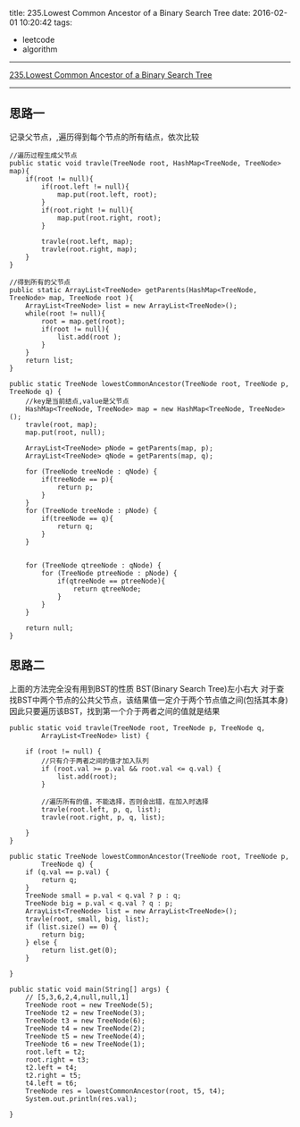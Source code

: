 title: 235.Lowest Common Ancestor of a Binary Search Tree
date: 2016-02-01 10:20:42
tags: 
- leetcode
- algorithm

---

[235.Lowest Common Ancestor of a Binary Search Tree](https://leetcode.com/problems/lowest-common-ancestor-of-a-binary-search-tree/)

---
## 思路一

记录父节点，,遍历得到每个节点的所有结点，依次比较

```
//遍历过程生成父节点
public static void travle(TreeNode root, HashMap<TreeNode, TreeNode> map){
	if(root != null){
		if(root.left != null){
			map.put(root.left, root);
		}
		if(root.right != null){
			map.put(root.right, root);
		}
		
		travle(root.left, map);
		travle(root.right, map);
	}
}

//得到所有的父节点
public static ArrayList<TreeNode> getParents(HashMap<TreeNode, TreeNode> map, TreeNode root ){
	ArrayList<TreeNode> list = new ArrayList<TreeNode>();
	while(root != null){
		root = map.get(root);
		if(root != null){
			list.add(root );
		}
	}
	return list;
}

public static TreeNode lowestCommonAncestor(TreeNode root, TreeNode p, TreeNode q) {
	//key是当前结点,value是父节点
	HashMap<TreeNode, TreeNode> map = new HashMap<TreeNode, TreeNode>();
	travle(root, map);
	map.put(root, null);
	
	ArrayList<TreeNode> pNode = getParents(map, p);
	ArrayList<TreeNode> qNode = getParents(map, q);
	
	for (TreeNode treeNode : qNode) {
		if(treeNode == p){
			return p;
		}
	}
	for (TreeNode treeNode : pNode) {
		if(treeNode == q){
			return q;
		}
	}
	
	
	for (TreeNode qtreeNode : qNode) {
		for (TreeNode ptreeNode : pNode) {
			if(qtreeNode == ptreeNode){
				return qtreeNode;
			}
		}
	}
	
	return null;	
}
```

## 思路二

上面的方法完全没有用到BST的性质
BST(Binary Search Tree)左小右大
对于查找BST中两个节点的公共父节点，该结果值一定介于两个节点值之间(包括其本身)
因此只要遍历该BST，找到第一个介于两者之间的值就是结果

```
public static void travle(TreeNode root, TreeNode p, TreeNode q,
		ArrayList<TreeNode> list) {

	if (root != null) {
		//只有介于两者之间的值才加入队列
		if (root.val >= p.val && root.val <= q.val) {
			list.add(root);
		}

		//遍历所有的值，不能选择，否则会出错，在加入时选择
		travle(root.left, p, q, list);
		travle(root.right, p, q, list);

	}
}

public static TreeNode lowestCommonAncestor(TreeNode root, TreeNode p,
		TreeNode q) {
	if (q.val == p.val) {
		return q;
	}
	TreeNode small = p.val < q.val ? p : q;
	TreeNode big = p.val < q.val ? q : p;
	ArrayList<TreeNode> list = new ArrayList<TreeNode>();
	travle(root, small, big, list);
	if (list.size() == 0) {
		return big;
	} else {
		return list.get(0);
	}

}

public static void main(String[] args) {
	// [5,3,6,2,4,null,null,1]
	TreeNode root = new TreeNode(5);
	TreeNode t2 = new TreeNode(3);
	TreeNode t3 = new TreeNode(6);
	TreeNode t4 = new TreeNode(2);
	TreeNode t5 = new TreeNode(4);
	TreeNode t6 = new TreeNode(1);
	root.left = t2;
	root.right = t3;
	t2.left = t4;
	t2.right = t5;
	t4.left = t6;
	TreeNode res = lowestCommonAncestor(root, t5, t4);
	System.out.println(res.val);

}
```



